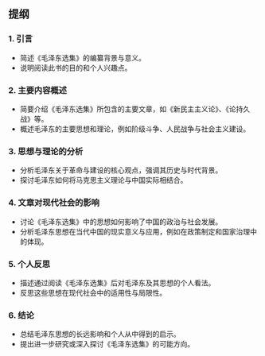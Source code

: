 ## 提纲

### 1. 引言
   - 简述《毛泽东选集》的编纂背景与意义。
   - 说明阅读此书的目的和个人兴趣点。

### 2. 主要内容概述
   - 简要介绍《毛泽东选集》所包含的主要文章，如《新民主主义论》、《论持久战》等。
   - 概述毛泽东的主要思想和理论，例如阶级斗争、人民战争与社会主义建设。

### 3. 思想与理论的分析
   - 分析毛泽东关于革命与建设的核心观点，强调其历史与时代背景。
   - 探讨毛泽东如何将马克思主义理论与中国实际相结合。

### 4. 文章对现代社会的影响
   - 讨论《毛泽东选集》中的思想如何影响了中国的政治与社会发展。
   - 分析毛泽东思想在当代中国的现实意义与应用，例如在政策制定和国家治理中的体现。

### 5. 个人反思
   - 描述通过阅读《毛泽东选集》后对毛泽东及其思想的个人看法。
   - 反思这些思想在现代社会中的适用性与局限性。

### 6. 结论
   - 总结毛泽东思想的长远影响和个人从中得到的启示。
   - 提出进一步研究或深入探讨《毛泽东选集》的可能方向。
